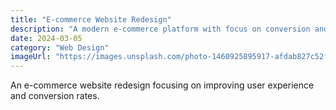 ```yaml
---
title: "E-commerce Website Redesign"
description: "A modern e-commerce platform with focus on conversion and user engagement"
date: 2024-03-05
category: "Web Design"
imageUrl: "https://images.unsplash.com/photo-1460925895917-afdab827c52f?q=80&w=2815&auto=format&fit=crop"
---
```


An e-commerce website redesign focusing on improving user experience and conversion rates. 